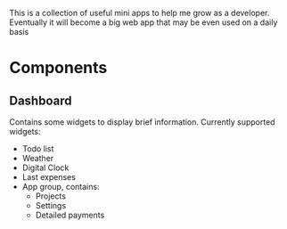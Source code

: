 This is a collection of useful mini apps to help me grow as a developer.
Eventually it will become a big web app that may be even used on a daily basis

# Components

## Dashboard

Contains some widgets to display brief information.
Currently supported widgets:

- Todo list
- Weather
- Digital Clock
- Last expenses
- App group, contains:
  - Projects
  - Settings
  - Detailed payments
